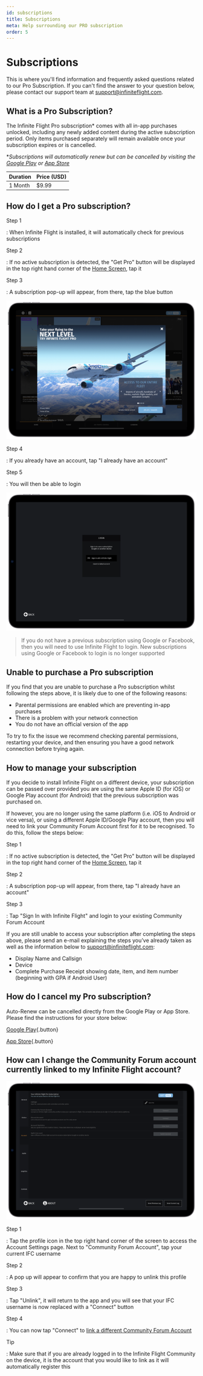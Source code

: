 ```yaml
---
id: subscriptions
title: Subscriptions
meta: Help surrounding our PRO subscription
order: 5
---
```




# Subscriptions

This is where you'll find information and frequently asked questions related to our Pro Subscription. If you can't find the answer to your question below, please contact our support team at [support@infiniteflight.com](mailto:support@infiniteflight.com).



## What is a Pro Subscription?

The Infinite Flight Pro subscription* comes with all in-app purchases unlocked, including any newly added content during the active subscription period. Only items purchased separately will remain available once your subscription expires or is cancelled.



**Subscriptions will automatically renew but can be cancelled by visiting the [Google Play](https://support.google.com/googleplay/answer/7018481?co=GENIE.Platform%3DAndroid&hl=en) or [App Store](https://support.apple.com/en-gb/HT202039)*



| Duration | Price (USD) |
| -------- | ----------- |
| 1 Month  | $9.99       |



## How do I get a Pro subscription?



Step 1

: When Infinite Flight is installed, it will automatically check for previous subscriptions



Step 2

: If no active subscription is detected, the "Get Pro" button will be displayed in the top right hand corner of the [Home Screen](/guide/getting-started-guide/home-user-interface/home-screen), tap it



Step 3

: A subscription pop-up will appear, from there, tap the blue button



![Subscription](_images/manual/frames/subscription-232.png)



Step 4

: If you already have an account, tap "I already have an account"



Step 5

: You will then be able to login



![Login](_images/manual/frames/login-232.png)



> If you do not have a previous subscription using Google or Facebook, then you will need to use Infinite Flight to login. New subscriptions using Google or Facebook to login is no longer supported



## Unable to purchase a Pro subscription

If you find that you are unable to purchase a Pro subscription whilst following the steps above, it is likely due to one of the following reasons:



- Parental permissions are enabled which are preventing in-app purchases
- There is a problem with your network connection
- You do not have an official version of the app



To try to fix the issue we recommend checking parental permissions, restarting your device, and then ensuring you have a good network connection before trying again. 



## How to manage your subscription

If you decide to install Infinite Flight on a different device, your subscription can be passed over provided you are using the same Apple ID (for iOS) or Google Play account (for Android) that the previous subscription was purchased on.



If however, you are no longer using the same platform (i.e. iOS to Android or vice versa), or using a different Apple ID/Google Play account, then you will need to link your Community Forum Account first for it to be recognised. To do this, follow the steps below:



Step 1

: If no active subscription is detected, the "Get Pro" button will be displayed in the top right hand corner of the [Home Screen](/guide/getting-started-guide/home-user-interface/home-screen), tap it



Step 2

: A subscription pop-up will appear, from there, tap "I already have an account"



Step 3

: Tap "Sign In with Infinite Flight" and login to your existing Community Forum Account



If you are still unable to access your subscription after completing the steps above, please send an e-mail explaining the steps you’ve already taken as well as the information below to support@infiniteflight.com:

- Display Name and Callsign
- Device
- Complete Purchase Receipt showing date, item, and item number (beginning with GPA if Android User)



## How do I cancel my Pro subscription? 

Auto-Renew can be cancelled directly from the Google Play or App Store. Please find the instructions for your store below:

[Google Play](https://support.google.com/googleplay/answer/7018481?co=GENIE.Platform%3DAndroid&hl=en){.button}


[App Store](https://support.apple.com/en-us/HT202039){.button}



## How can I change the Community Forum account currently linked to my Infinite Flight account? 



![Account Settings](_images/manual/frames/settings-account-232.png)



Step 1

: Tap the profile icon in the top right hand corner of the screen to access the Account Settings page. Next to "Community Forum Account", tap your current IFC username



Step 2

: A pop up will appear to confirm that you are happy to unlink this profile



Step 3

: Tap "Unlink", it will return to the app and you will see that your IFC username is now replaced with a "Connect" button



Step 4

: You can now tap "Connect" to [link a different Community Forum Account](/guide/getting-started-guide/home-user-interface/user-profile#linking-community-forum-account)



Tip

: Make sure that if you are already logged in to the Infinite Flight Community on the device, it is the account that you would like to link as it will automatically register this